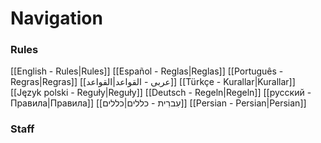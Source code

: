 # Navigation

### Rules
[[English - Rules|Rules]]
[[Español - Reglas|Reglas]]
[[Português - Regras|Regras]]
[[عربى - القواعد|القواعد]]
[[Türkçe - Kurallar|Kurallar]]
[[Język polski - Reguły|Reguły]]
[[Deutsch - Regeln|Regeln]]
[[русский - Правила|Правила]]
[[עִברִית - כללים|כללים]]
[[Persian - Persian|Persian]]

### Staff